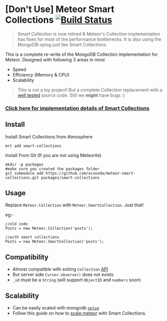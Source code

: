 # [Don't Use] Meteor Smart Collections [![Build Status](https://travis-ci.org/arunoda/meteor-smart-collections.png?branch=master)](https://travis-ci.org/arunoda/meteor-smart-collections)

> Smart Collection is now retired & Meteor's Collection implementation has fixes for most of the performance bottlenecks. It is also using the MongoDB oplog just like Smart Collections.

This is a complete re-write of the MongoDB Collection implementation for Meteor. Designed with following 3 areas in mind

* Speed
* Efficiency (Memory & CPU)
* Scalability

> This is not a toy project! But a complete Collection replacement with a [well tested](https://github.com/arunoda/meteor-smart-collections/blob/master/test_cases.todo) source code. Still we **might** have bugs :)

### [Click here for implementation details of Smart Collections](http://meteorhacks.com/introducing-smart-collections.html)

## Install

Install Smart Collections from Atmosphere
    
    mrt add smart-collections

Install From Git (If you are not using Meteorite)

    mkdir -p packages
    #make sure you created the packages folder
    git submodule add https://github.com/arunoda/meteor-smart-collections.git packages/smart-collections

## Usage

Replace `Meteor.Collection` with `Meteor.SmartCollection`. Just that!

eg:-

    //old code
    Posts = new Meteor.Collection('posts');

    //with smart collections
    Posts = new Meteor.SmartCollection('posts');

## Compatibility

* Almost compatible with exiting `Collection` [API](http://docs.meteor.com/#collections)
* But server side `Cursor.observe()` does not exists
* `_id` must be a `String` (will support `ObjectID` and `numbers` soon)

## Scalability

* Can be easily scaled with mongodb [`oplog`](http://docs.mongodb.org/manual/core/replica-set-oplog/)
* Follow this guide on how to [scale meteor](http://meteorhacks.com/lets-scale-meteor.html) with Smart Collections.
